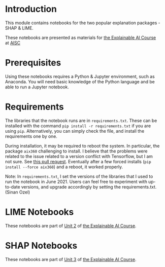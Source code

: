 
# Introduction

This module contains notebooks for the two popular explanation packages - SHAP & LIME. 

These notebooks are presented as materials for [the Explainable AI Course](https://ai.science/w/xai?breakdown-by-week-tab=overview&tab=all-materials) at [AISC](https://ai.science/)

# Prerequisites

Using these notebooks requires a Python & Jupyter environment, such as Anaconda. You will need basic knowledge of the Python language and be able to run a Jupyter notebook.

# Requirements

The libraries that the notebook runs are in `requirements.txt`. These can be installed with the command `pip install -r requirements.txt` if you are using `pip`. Alternatively, you can simply check the file, and install the requirements one by one.

During installation, it may be required to reboot the system. In particular, the package `aix360` challenging to install. I believe that the problems were related to the issue related to a version conflict with Tensorflow, but I am not sure. See [this pull request](https://github.com/Trusted-AI/AIX360/pull/109). Eventually after a few forced installs (`pip install --force aix360`) and a reboot, it worked properly.

Note: In `requirements.txt`, I set the versions of the libraries that I used to run the notebook in June 2021. Users can feel free to experiment with up-to-date versions, and upgrade accordingly by setting the requirements.txt. (Sinan Ozel)

# LIME Notebooks

These notebooks are part of [Unit 2](https://ai.science/w/xai?breakdown-by-week-tab=xai-week2&tab=all-materials) of [the Explainable AI Course](https://ai.science/w/xai?breakdown-by-week-tab=overview&tab=all-materials).


# SHAP Notebooks

These notebooks are part of [Unit 3](https://ai.science/w/xai?breakdown-by-week-tab=xai-week3&tab=all-materials) of [the Explainable AI Course](https://ai.science/w/xai?breakdown-by-week-tab=overview&tab=all-materials).